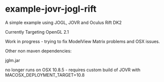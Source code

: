 example-jovr-jogl-rift
======================

A simple example using JOGL, JOVR and Oculus Rift DK2

Currently Targeting OpenGL 2.1

Work in progress - trying to fix ModelView Matrix problems and OSX issues.

Other non maven dependencies:

jglm.jar

no longer runs on OSX 10.8.5 - requires custom build of JOVR with MACOSX_DEPLOYMENT_TARGET=10.8